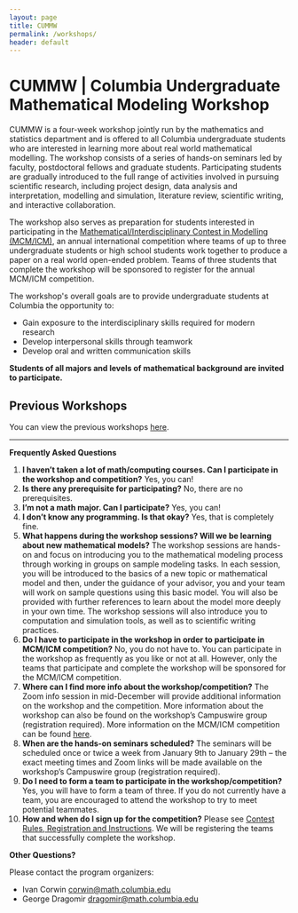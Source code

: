 ```yaml
---
layout: page
title: CUMMW
permalink: /workshops/
header: default
---
```

# CUMMW | Columbia Undergraduate Mathematical Modeling Workshop

CUMMW is a four-week workshop jointly run by the mathematics and statistics department and is offered to all Columbia undergraduate students who are interested in learning more about real world mathematical modelling. The workshop consists of a series of hands-on seminars led by faculty, postdoctoral fellows and graduate students. Participating students are gradually introduced to the full range of activities involved in pursuing scientific research, including project design, data analysis and interpretation, modelling and simulation, literature review, scientific writing, and interactive collaboration.

The workshop also serves as preparation for students interested in participating in the [Mathematical/Interdisciplinary Contest in Modelling (MCM/ICM)](https://www.comap.com/undergraduate/contests/index.html), an annual international competition where teams of up to three undergraduate students or high school students work together to produce a paper on a real world open-ended problem. Teams of three students that complete the workshop will be sponsored to register for the annual MCM/ICM competition.

The workshop's overall goals are to provide undergraduate students at Columbia the opportunity to:

- Gain exposure to the interdisciplinary skills required for modern research
- Develop interpersonal skills through teamwork
- Develop oral and written communication skills

**Students of all majors and levels of mathematical background are invited to participate.**

## Previous Workshops

You can view the previous workshops [here](/Home/prevworkshops/).

____

**Frequently Asked Questions**

1. **I haven’t taken a lot of math/computing courses. Can I participate in the workshop and competition?**
Yes, you can! 
2. **Is there any prerequisite for participating?**
No, there are no prerequisites. 
3. **I’m not a math major. Can I participate?**
Yes, you can! 
4. **I don’t know any programming. Is that okay?**
Yes, that is completely fine. 
5. **What happens during the workshop sessions? Will we be learning about new mathematical models?**
The workshop sessions are hands-on and focus on introducing you to the mathematical modeling process through working in groups on sample modeling tasks. In each session, you will be introduced to the basics of a new topic or mathematical model and then, under the guidance of your advisor, you and your team will work on sample questions using this basic model. You will also be provided with further references to learn about the model more deeply in your own time. The workshop sessions will also introduce you to computation and simulation tools, as well as to scientific writing practices.
6. **Do I have to participate in the workshop in order to participate in MCM/ICM competition?**
No, you do not have to. You can participate in the workshop as frequently as you like or not at all. However, only the teams that participate and complete the workshop will be sponsored for the MCM/ICM competition.
7. **Where can I find more info about the workshop/competition?**
The Zoom info session in mid-December will provide additional information on the workshop and the competition. More information about the workshop can also be found on the workshop’s Campuswire group (registration required). More information on the MCM/ICM competition can be found [here](https://www.comap.com/undergraduate/contests/mcm/instructions.php).
8. **When are the hands-on seminars scheduled?**
The seminars will be scheduled once or twice a week from January 9th to January 29th – the exact meeting times and Zoom links will be made available on the workshop’s Campuswire group (registration required).
9. **Do I need to form a team to participate in the workshop/competition?**
Yes, you will have to form a team of three. If you do not currently have a team, you are encouraged to attend the workshop to try to meet potential teammates. 
10. **How and when do I sign up for the competition?**
Please see [Contest Rules, Registration and Instructions](https://www.comap.com/undergraduate/contests/mcm/instructions.php). We will be registering the teams that successfully complete the workshop.

**Other Questions?**

Please contact the program organizers:

- Ivan Corwin [corwin@math.columbia.edu](corwin@math.columbia.edu)
- George Dragomir [dragomir@math.columbia.edu](dragomir@math.columbia.edu)









 
